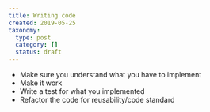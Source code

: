 ```yaml
---
title: Writing code
created: 2019-05-25
taxonomy:
  type: post
  category: []
  status: draft
---
```


* Make sure you understand what you have to implement
* Make it work
* Write a test for what you implemented
* Refactor the code for reusability/code standard
